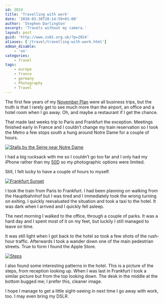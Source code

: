 ```yaml
---
id: 2024
title: 'Travelling with work'
date: '2010-03-30T20:14:59+01:00'
author: 'Stephen Darlington'
excerpt: 'Travels without my camera.'
layout: post
guid: 'http://www.zx81.org.uk/?p=2024'
aliases: ['/travel/travelling-with-work.html']
adman_disable:
    - 'on'
categories:
    - Travel
tags:
    - europe
    - france
    - germany
    - Photography
    - Travel
---
```


The first few years of my [November Plan](http://www.zx81.org.uk/blog/the-november-plan.html) were all business trips, but the truth is that I rarely get to see much more than the airport, an office and a hotel room when I go away. Oh, and maybe a restaurant if I get the chance.

That made last weeks trip to Paris and Frankfurt the exception. Meetings finished early in France and I couldn’t change my train reservation so I took the Metro a few stops south a hung around Notre Dame for a couple of hours.

[![Stalls by the Seine near Notre Dame](https://i0.wp.com/farm3.staticflickr.com/2788/4466567969_486b91c6bc.jpg?resize=500%2C375)](http://www.flickr.com/photos/stephendarlington/4466567969/ "Stalls by the Seine near Notre Dame by stephendarlington, on Flickr")

I had a big rucksack with me so I couldn’t go too far and I only had my iPhone rather than my [50D](http://www.zx81.org.uk/photography/canon-eos-50d.html) so my photographic options were limited.

Still, I felt lucky to have a couple of hours to myself.

[![Frankfurt Sunset](https://i0.wp.com/farm5.staticflickr.com/4035/4467365698_7a7f50550f.jpg?resize=500%2C375)](http://www.flickr.com/photos/stephendarlington/4467365698/ "Frankfurt Sunset by stephendarlington, on Flickr")

I took the train from Paris to Frankfurt. I had been planning on walking from the Hauptbahnhof but I was tired and I immediately took the wrong turning on exiting. I quickly reevaluated the situation and took a taxi to the hotel. It was dark when I arrived and I quickly fell asleep.

The next morning I walked to the office, through a couple of parks. It was a hard day and I spent most of it on my feet, but luckily I still managed to leave on time.

It was still light when I got back to the hotel so took a few shots of the rush-hour traffic. Afterwards I took a wander down one of the main pedestrian streets. True to form I found the Apple Store.

[![Steps](https://i0.wp.com/farm5.staticflickr.com/4040/4467357784_22ba7f5230.jpg?resize=375%2C500)](http://www.flickr.com/photos/stephendarlington/4467357784/ "Steps by stephendarlington, on Flickr")

I also found some interesting patterns in the hotel. This is a picture of the steps, from reception looking up. When I was last in Frankfurt I took a similar picture but from the top looking down. The desk in the middle at the bottom bugged me; I prefer this, cleaner image.

I hope I manage to get a little sight-seeing in next time I go away with work, too. I may even bring my DSLR.